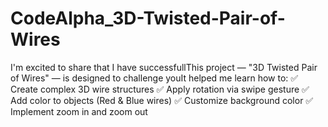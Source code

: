 # CodeAlpha_3D-Twisted-Pair-of-Wires
 I'm excited to share that I have successfullThis project — "3D Twisted Pair of Wires" — is designed to challenge youIt helped me learn how to:  ✅ Create complex 3D wire structures ✅ Apply rotation via swipe gesture ✅ Add color to objects (Red &amp; Blue wires) ✅ Customize background color ✅ Implement zoom in and zoom out 
